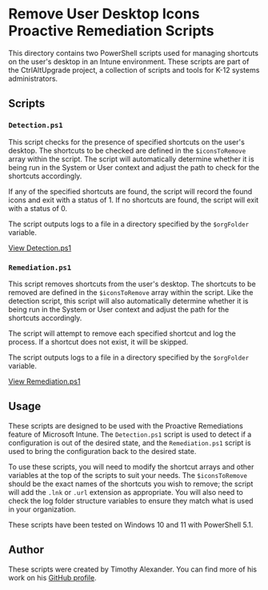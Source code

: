 # Remove User Desktop Icons Proactive Remediation Scripts

This directory contains two PowerShell scripts used for managing shortcuts on the user's desktop in an Intune environment. These scripts are part of the CtrlAltUpgrade project, a collection of scripts and tools for K-12 systems administrators.

## Scripts

### `Detection.ps1`

This script checks for the presence of specified shortcuts on the user's desktop. The shortcuts to be checked are defined in the `$iconsToRemove` array within the script. The script will automatically determine whether it is being run in the System or User context and adjust the path to check for the shortcuts accordingly.

If any of the specified shortcuts are found, the script will record the found icons and exit with a status of 1. If no shortcuts are found, the script will exit with a status of 0.

The script outputs logs to a file in a directory specified by the `$orgFolder` variable.

[View Detection.ps1](https://github.com/taalexander0614/CtrlAltUpgrade/blob/main/Intune/Proactive%20Remediations/UI/Remove%20User%20Desktop%20Icons/Detection.ps1)

### `Remediation.ps1`

This script removes shortcuts from the user's desktop. The shortcuts to be removed are defined in the `$iconsToRemove` array within the script. Like the detection script, this script will also automatically determine whether it is being run in the System or User context and adjust the path for the shortcuts accordingly.

The script will attempt to remove each specified shortcut and log the process. If a shortcut does not exist, it will be skipped.

The script outputs logs to a file in a directory specified by the `$orgFolder` variable.

[View Remediation.ps1](https://github.com/taalexander0614/CtrlAltUpgrade/blob/main/Intune/Proactive%20Remediations/UI/Remove%20User%20Desktop%20Icons/Remediation.ps1)

## Usage

These scripts are designed to be used with the Proactive Remediations feature of Microsoft Intune. The `Detection.ps1` script is used to detect if a configuration is out of the desired state, and the `Remediation.ps1` script is used to bring the configuration back to the desired state.

To use these scripts, you will need to modify the shortcut arrays and other variables at the top of the scripts to suit your needs. The `$iconsToRemove` should be the exact names of the shortcuts you wish to remove; the script will add the `.lnk` or `.url` extension as appropriate. You will also need to check the log folder structure variables to ensure they match what is used in your organization.

These scripts have been tested on Windows 10 and 11 with PowerShell 5.1.

## Author

These scripts were created by Timothy Alexander. You can find more of his work on his [GitHub profile](https://github.com/taalexander0614).
